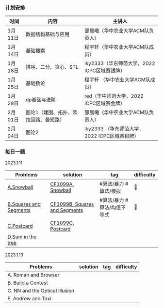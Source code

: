 ### 计划安排
| 时间 | 内容 | 主讲人 | 
| ---- | ---- | ------ |
|1月11日 |数据结构基础与应用 |邵晨曦（华中农业大学ACM队负责人）|
|1月14日 |基础搜索| 程宇轩（华中农业大学ACM队成员）|
|1月18日| 排序、二分、贪心、STL | lky2333（华东师范大学，2022 ICPC区域赛银牌）
|1月25日 |基础数论 |程宇轩 （华中农业大学ACM队成员）|
|1月28日 |dp基础与进阶 | red（华中师范大学，2022 ICPC区域赛金牌）|
|2月01日 |图论1（建图、拓扑、欧拉回路、最短路）| 邵晨曦（华中农业大学ACM队负责人）|
|2月04日 |图论2| lky2333 （华东师范大学，2022 ICPC区域赛银牌）|



### 每日一题
2023.1.11

| Problems               | solution | tag |  difficulty   |
| ---------------------- | -------- | --- | --- |
| [A.Snowball](https://codeforces.com/contest/1099/problem/A)             |  [CF1099A. Snowball](CF1099A.%20Snowball.md) | #算法/暴力 #算法/模拟     |   🌟  |
| [B.Squares and Segments](https://codeforces.com/contest/1099/problem/B) |  [CF1099B. Squares and Segments](CF1099B.%20Squares%20and%20Segments.md)        | #算法/暴力 #算法/均值不等式      |  🌟   |
| [C.Postcard](https://codeforces.com/contest/1099/problem/C)             |  [CF1099C. Postcard](03%20Algorithm/Problems/CF1099C.%20Postcard.md)        |     |     |
| [D.Sum in the tree](https://codeforces.com/contest/1099/problem/D)      |          |     |     |


2023.1.13

| Problems                       | solution | tag | difficulty |
| ------------------------------ | -------- | --- | ---------- |
| A. Roman and Browser           |          |     |            |
| B. Build a Contest             |          |     |            |
| C. NN and the Optical Illusion |          |     |            |
| E. Andrew and Taxi             |          |     |            |


